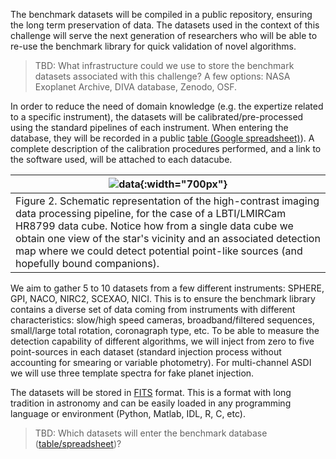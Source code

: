 The benchmark datasets will be compiled in a public repository, ensuring the long term preservation of data. The datasets used in the context of this challenge will serve the next generation of researchers who will be able to re-use the benchmark library for quick validation of novel algorithms.

> TBD: What infrastructure could we use to store the benchmark datasets associated with this challenge? A few options: NASA Exoplanet Archive, DIVA database, Zenodo, OSF. 

In order to reduce the need of domain knowledge (e.g. the expertize related to a specific instrument), the datasets will be calibrated/pre-processed using the standard pipelines of each instrument. When entering the database, they will be recorded in a public [table (Google spreadsheet)](pages/datasets_table)). A complete description of the calibration procedures performed, and a link to the software used, will be attached to each datacube.

| ![data](https://raw.githubusercontent.com/carlgogo/exoimaging_challenge/master/assets/images/challenge_fig2.001.png){:width="700px"} |
|---|
| Figure 2. Schematic representation of the high-contrast imaging data processing pipeline, for the case of a LBTI/LMIRCam HR8799 data cube. Notice how from a single data cube we obtain one view of the star's vicinity and an associated detection map where we could detect potential point-like sources (and hopefully bound companions).  |

We aim to gather 5 to 10 datasets from a few different instruments: SPHERE, GPI, NACO, NIRC2, SCEXAO, NICI. This is to ensure the benchmark library contains a diverse set of data coming from instruments with different characteristics: slow/high speed cameras, broadband/filtered sequences, small/large total rotation, coronagraph type, etc. To be able to measure the detection capability of different algorithms, we will inject from zero to five point-sources in each dataset (standard injection process without accounting for smearing or variable photometry). For multi-channel ASDI we will use three template spectra for fake planet injection.

The datasets will be stored in [FITS](https://en.wikipedia.org/wiki/FITS) format. This is a format with long tradition in astronomy and can be easily loaded in any programming language or environment (Python, Matlab, IDL, R, C, etc).
 
> TBD: Which datasets will enter the benchmark database ([table/spreadsheet](pages/datasets_table))? 

